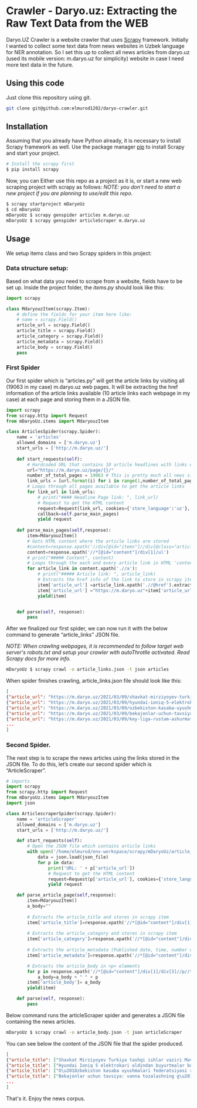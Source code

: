 # Crawler - Daryo.uz: Extracting the Raw Text Data from the WEB

Daryo.UZ Crawler is a website crawler that uses [Scrapy](https://scrapy.org/) framework.
Initially I wanted to collect some text data from news websites in Uzbek language for NER annotation. 
So I set this up to collect all news articles from daryo.uz (used its mobile version: m.daryo.uz for simplicity) website in case I need more text data in the future.


## Using this code

Just clone this repository using git.

```bash
git clone git@github.com:elmurod1202/daryo-crawler.git
```

## Installation

Assuming that you already have Python already, it is necessary to install Scrapy framework as well. Use the package manager [pip](https://pip.pypa.io/en/stable/) to install Scrapy and start your project.

```bash
# Install the scrapy first
$ pip install scrapy
```
Now, you can Either use this repo as a project as it is, or start a new web scraping project with scrapy as follows:
*NOTE: you don't need to start a new project if you are planning to use/edit this repo.*
```bash
$ scrapy startproject mDaryoUz
$ cd mDaryoUz
mDaryoUz $ scrapy genspider articles m.daryo.uz
mDaryoUz $ scrapy genspider articleScraper m.daryo.uz
```

## Usage
We setup items class and two Scrapy spiders in this project:

### Data structure setup:
Based on what data you need to scrape from a website, fields have to be set up.
Inside the project folder, the *items.py* should look like this: 

```python
import scrapy

class MdaryouzItem(scrapy.Item):
    # define the fields for your item here like:
    # name = scrapy.Field()
    article_url = scrapy.Field()
    article_title = scrapy.Field()
    article_category = scrapy.Field()
    article_metadata = scrapy.Field()
    article_body = scrapy.Field()    
    pass
```

### First Spider
Our first spider which is “articles.py” will get the article links by visiting all (19063 in my case) m.daryo.uz web pages. It will be extracting the href information of the article links available (10 article links each webpage in my case) at each page and storing them in a JSON file.

```python
import scrapy
from scrapy.http import Request
from mDaryoUz.items import MdaryouzItem

class ArticlesSpider(scrapy.Spider):
    name = 'articles'
    allowed_domains = ['m.daryo.uz']
    start_urls = ['http://m.daryo.uz/']
    
    def start_requests(self):
        # Hardcoded URL that contains 10 article headlines with links each page.
        url="https://m.daryo.uz/page/{}/"
        number_of_total_pages = 19063 # This is pretty much all news since Daryo.uz started working in January 2013.
        link_urls = [url.format(i) for i in range(1,number_of_total_pages)]
        # Loops through all pages available to get the article links
        for link_url in link_urls:
            # print("#### Headline Page link: ", link_url)
            # Request to get the HTML content
            request=Request(link_url, cookies={'store_language':'uz'}, 
            callback=self.parse_main_pages)
            yield request
    
    def parse_main_pages(self,response):
        item=MdaryouzItem()
        # Gets HTML content where the article links are stored
        #content=response.xpath('//div[@id="items"]//div[@class="article-meta"]')
        content=response.xpath('//*[@id="content"]/div[1]/ul')
        # print("##### Content", content)
        # Loops through the each and every article link in HTML 'content'
        for article_link in content.xpath('.//a'):
            # print("##### Article link: ", article_link)
            # Extracts the href info of the link to store in scrapy item
            item['article_url'] =article_link.xpath('.//@href').extract_first()
            item['article_url'] ="https://m.daryo.uz"+item['article_url']
            yield(item)


    def parse(self, response):
        pass
```
After we finalized our first spider, we can now run it with the below command to generate “article_links” JSON file. 

*NOTE: When crawling webpages, it is recommended to follow target web server's robots.txt and setup your crawler with autoThrotlle activated. Read Scrapy docs for more info.* 

```bash
mDaryoUz $ scrapy crawl -o article_links.json -t json articles
```
When spider finishes crawling, article_links.json file should look like this:

```json
[
{"article_url": "https://m.daryo.uz/2021/03/09/shavkat-mirziyoyev-turkiya-tashqi-ishlar-vaziri-mavlud-chavushoglini-qabul-qildi/"},
{"article_url": "https://m.daryo.uz/2021/03/09/hyundai-ioniq-5-elektrokari-oldindan-buyurtmalar-borasidagi-rekordni-yangiladi/"},
{"article_url": "https://m.daryo.uz/2021/03/09/ozbekiston-kasaba-uyushmalari-federatsiyasi-rahbari-fermerlar-kengashi-raisi-orinbosarini-prezidentni-aldayotganlikda-aybladi/"},
{"article_url": "https://m.daryo.uz/2021/03/09/bekajonlar-uchun-tavsiya-vanna-tozalashning-gayrioddiy-ammo-eng-qulay-usuli/"},
{"article_url": "https://m.daryo.uz/2021/03/09/key-liga-rustam-ashurmatov-jamoasi-songgi-daqiqalarda-2-ta-gol-otkazib-galabani-boy-berdi/"},
...
]
```

### Second Spider.
The next step is to scrape the news articles using the links stored in the JSON file. To do this, let’s create our second spider which is “ArticleScraper”.

```python
# imports
import scrapy
from scrapy.http import Request
from mDaryoUz.items import MdaryouzItem
import json

class ArticlescraperSpider(scrapy.Spider):
    name = 'articleScraper'
    allowed_domains = ['m.daryo.uz']
    start_urls = ['http://m.daryo.uz/']

    def start_requests(self):
        # Open the JSON file which contains article links
        with open('/home/elmurod/env-workspace/scrapy/mDaryoUz/article_links.json') as json_file:
            data = json.load(json_file)
            for p in data:
                print('URL: ' + p['article_url'])
                # Request to get the HTML content
                request=Request(p['article_url'], cookies={'store_language':'uz'}, callback=self.parse_article_page)
                yield request

    def parse_article_page(self,response):
        item=MdaryouzItem()
        a_body=""
        
        # Extracts the article_title and stores in scrapy item
        item['article_title']=response.xpath('//*[@id="content"]/div[1]/h1/text()').extract();
        
        # Extracts the article_category and stores in scrapy item
        item['article_category']=response.xpath('//*[@id="content"]/div[1]/div[1]/a/text()').extract();
        
        # Extracts the article_metadata (Published date, time, number of views) and stores in scrapy item
        item['article_metadata']=response.xpath('//*[@id="content"]/div[1]/div[2]/text()').extract();

        # Extracts the article_body in <p> elements
        for p in response.xpath('//*[@id="content"]/div[1]/div[3]//p//text()').extract():
            a_body=a_body + " " + p
        item['article_body']= a_body
        yield(item)

    def parse(self, response):
        pass
```
Below command runs the articleScraper spider and generates a JSON file containing the news articles. 

```bash
mDaryoUz $ scrapy crawl -o article_body.json -t json articleScraper
```

You can see below the content of the JSON file that the spider produced.

```json
[
{"article_title": ["Shavkat Mirziyoyev Turkiya tashqi ishlar vaziri Mavlud Chavusho\u2018g\u2018lini qabul qildi"], "article_category": ["Mahalliy"], "article_metadata": ["19:59 Kecha  //  21227"], "article_body": " O\u2018zbekiston Prezidenti...."},
{"article_title": ["Hyundai Ioniq 5 elektrokari oldindan buyurtmalar borasidagi rekordni yangiladi"], "article_category": ["Avto"], "article_metadata": ["19:48 Kecha  //  13867"], "article_body": " Hyundai Ioniq 5\u2019ning taqdimotidan bir ne...."},
{"article_title": ["O\u2018zbekiston kasaba uyushmalari federatsiyasi rahbari Fermerlar kengashi raisi o\u2018rinbosarini Prezidentni aldayotganlikda aybladi"], "article_category": ["Mahalliy"], "article_metadata": ["19:39 Kecha  //  28056"],"...."},
{"article_title": ["Bekajonlar uchun tavsiya: vanna tozalashning g\u2018ayrioddiy, ammo eng qulay usuli"], "article_category": ["Maslahatlar"], "article_metadata": ["19:26 Kecha  //  19140"], "article_body": " Ushbu noodatiy usul egilishi qiyi...."},
...
]
```

That's it. Enjoy the news corpus.